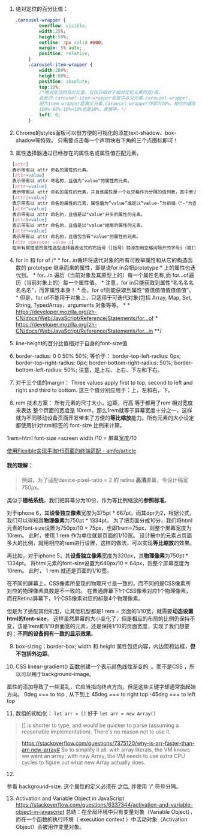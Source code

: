 ﻿1. 绝对定位的百分比值：
``` css
   .carousel-wrapper {
            overflow: visible;
            width:25%;
            height:50%;
            outline: 3px solid #000;
            margin: 5% auto;
            position: relative;
        }
        .carousel-item-wrapper {
            width:200%;
            height:80%;
            position: absolute;
            top:10%;
            /*绝对定位的百分比值，仅仅只相对于相对定位元素的宽/高。
            此处的.carousel-item-wrapper会居中与父元素.carousel-wrapper，
            因为item-wrapper距离父元素.carousel-wrapper顶部为10%，相应的底部即为：
            100%-80%-10%=10%也是10%，故居中。*/
            left: 0;
        }
```
2. Chrome的styles面板可以很方便的可视化的添加text-shadow、box-shadow等特效。
只需要点击每一个声明块右下角的三个点图标即可！

3. 属性选择器通过已经存在的属性名或属性值匹配元素。
``` css
  [attr]
  表示带有以 attr 命名的属性的元素。
  [attr=value]
  表示带有以 attr 命名的，且值为"value"的属性的元素。
  [attr~=value]
  表示带有以 attr 命名的属性的元素，并且该属性是一个以空格作为分隔的值列表，其中至少一个值为"value"。
  [attr|=value]
  表示带有以 attr 命名的属性的元素，属性值为“value”或是以“value-”为前缀（"-"为连字符，Unicode编码为U+002D）开头。典型的应用场景是用来来匹配语言简写代码（如zh-CN，zh-TW可以用zh作为value）。
  [attr^=value]
  表示带有以 attr 命名的，且值是以"value"开头的属性的元素。
  [attr$=value]
  表示带有以 attr 命名的，且值是以"value"结尾的属性的元素。
  [attr*=value]
  表示带有以 attr 命名的，且值包含有"value"的属性的元素。
  [attr operator value i]
  在带有属性值的属性选型选择器表达式的右括号（]括号）前添加用空格间隔开的字母i（或I）可以忽略属性值的大小写（ASCII字符范围内的字母）
```
4. for in 和 for of
            /*
            * for...in循环将迭代对象的所有可枚举属性和从它的构造函数的 prototype 继承而来的属性，即是说for in会把prototype
            * 上的属性也迭代到。
            * for...in 遍历（当前对象及其原型上的）每一个属性名称,而 for...of遍历（当前对象上的）每一个属性值。
            * 注意，for in只能获取到属性“名名名名名名名”，而非属性本身！
            * 而，for of则能获取到属性“值值值值值值值值”。
            * 但是，for of不能用于对象上，只适用于可迭代对象(包括 Array, Map, Set, String, TypedArray，arguments 对象等等。
            *
            * https://developer.mozilla.org/zh-CN/docs/Web/JavaScript/Reference/Statements/for...of
            * https://developer.mozilla.org/zh-CN/docs/Web/JavaScript/Reference/Statements/for...in
            **/

5. line-height的百分比值相对于自身的font-size值

6. border-radius: 0 0 50% 50%;
等价于：
    border-top-left-radius: 0px;
    border-top-right-radius: 0px;
    border-bottom-right-radius: 50%;
    border-bottom-left-radius: 50%;
注意，是上左、上右、下左和下右。

7. 对于三个值的margin：
Three values apply first to top, second to left and right and third to bottom.
这三个值分别应用于：上，左和右，下。

8. rem 技术方案：
所有元素的尺寸大小，边距，行高 等于都用了rem 相对宽度来表达
整个页面的宽度是 10rem，那么1rem就等于屏幕宽度十分之一，这样就为不同移动设备页面开发带来了方便的**等比缩放**能力。所有元素的大小设定都使用针对html标签的 font-size 比例来计算。

1rem=html font-size =screen width /10 = 屏幕宽度/10

[使用Flexible实现手淘H5页面的终端适配 - amfe/article](https://github.com/amfe/article/issues/17)

#### 我的理解：
> 例如，为了适配device-pixel-ratio = 2 的 retina **高清**屏幕，令设计稿宽750px。

类似于**栅格系统**，我们把屏幕分为10份，作为等比例缩放的**参照标准**。

对于iphone 6，其**设备独立像素**宽度为375pt * 667pt，而其dpr为2，根据公式，我们可以得知其**物理像素**为750pt * 1334pt。
为了把页面分成10分，我们将html元素的font-size设置为750px/10 = 75px，也即1rem=75px，则整个屏幕宽度为10rem。
此时，使用 1 rem 作为单位就是页面的1/10宽。
设计稿中的元素占页面多大的比例，就用相应的rem进行设置，这样的做法，可以实现**等比缩放**的效果。

再比如，对于iphone 5，其**设备独立像素**宽度为320px，其**物理像素**为750pt * 1334pt。
将html元素的font-size设置为640px/10 = 64px，则整个屏幕宽度为10rem。
此时， 1 rem 就还是页面的1/10宽。

在不同的屏幕上，CSS像素所呈现的物理尺寸是一致的，而不同的是CSS像素所对应的物理像素具数是不一致的。
在普通屏幕下1个CSS像素对应1个物理像素，而在Retina屏幕下，1个CSS像素对应的却是4个物理像素。

但是为了适配其他机型，让其他机型都是1 rem = 页面的1/10宽，就需要**动态设置html的font-size**。
这样虽然屏幕的大小变化了，但是相应的布局的比例仍保持不变，该是1rem即1/10页面宽的元素，还是保持1/10的页面宽度，实现了我们想要的：**不同的设备拥有一致的显示效果**。

9. box-sizing：border-box;
 width 和 height 属性包括内容，内边距和边框，**但不包括外边距**。

10. CSS linear-gradient() 函数创建一个表示颜色线性渐变的 <image> 。而不是CSS  <color> ，所以可以用于background-image。

<angle>属性的添加导致了一些混乱，它应当指向终点方向，但是这些关键字却通常指起始方向。
0deg === to top , 从下到上
45deg === to right top
-45deg === to left top

11. 数组的初始化：
`let arr = []`
好于
`let arr = new Array()`
> [] is shorter to type, and would be quicker to parse (assuming a
reasonable implementation). There's no reason not to use it.

>https://stackoverflow.com/questions/7375120/why-is-arr-faster-than-arr-new-array#
So to simplify it all: with array literals, the VM knows we want an array; with new Array, the VM needs to use extra CPU cycles to figure out what new Array actually does.

12. <bg-size>
参看 background-size. 这个属性的定义必须在 <position> 之后, 并使用 '/' 符号分隔。

13. Activation and Variable Object in JavaScript
https://stackoverflow.com/questions/6337344/activation-and-variable-object-in-javascript
总结：在全局环境中只有变量对象（Variable Object），而在一个函数的执行环境（ execution context ）中活动对象（Activation Object）会被用作变量对象。